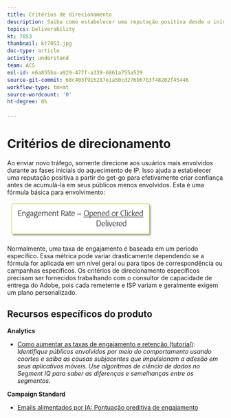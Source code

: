 ```yaml
---
title: Critérios de direcionamento
description: Saiba como estabelecer uma reputação positiva desde o início para criar confiança com eficiência antes de alcançar seus públicos menos envolvidos.
topics: Deliverability
kt: 7053
thumbnail: kt7053.jpg
doc-type: article
activity: understand
team: ACS
exl-id: e6a855ba-a929-477f-a339-6861a755a529
source-git-commit: 68c403f915287e1a50cd276b67b3f48202f45446
workflow-type: tm+mt
source-wordcount: '0'
ht-degree: 0%

---
```


# Critérios de direcionamento

Ao enviar novo tráfego, somente direcione aos usuários mais envolvidos durante as fases iniciais do aquecimento de IP. Isso ajuda a estabelecer uma reputação positiva a partir do get-go para efetivamente criar confiança antes de acumulá-la em seus públicos menos envolvidos. Esta é uma fórmula básica para envolvimento:

![Fórmula de envolvimento](../assets/formula-for-enagement.png)

Normalmente, uma taxa de engajamento é baseada em um período específico. Essa métrica pode variar drasticamente dependendo se a fórmula for aplicada em um nível geral ou para tipos de correspondência ou campanhas específicos. Os critérios de direcionamento específicos precisam ser fornecidos trabalhando com o consultor de capacidade de entrega do Adobe, pois cada remetente e ISP variam e geralmente exigem um plano personalizado.

## Recursos específicos do produto

**Analytics**

* [Como aumentar as taxas de engajamento e retenção (tutorial)](https://experienceleague.adobe.com/docs/analytics-learn/tutorials/mobile-app-analytics/measuring-mobile-analytics/how-to-increase-engagement-and-retention-rates.html?lang=en#mobile-app-analytics):  *Identifique públicos envolvidos por meio do comportamento usando coortes e saiba as causas subjacentes que impulsionam a adesão em seus aplicativos móveis. Use algoritmos de ciência de dados no Segment IQ para saber as diferenças e semelhanças entre os segmentos.*

**Campaign Standard**

* [Emails alimentados por IA: Pontuação preditiva de engajamento](https://experienceleague.adobe.com/docs/campaign-standard/using/testing-and-sending/preparing-and-testing-messages/predictive.html#predictive-scoring)

